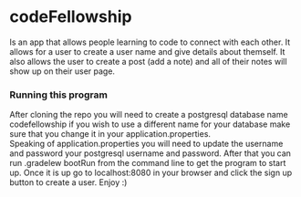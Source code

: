 # codeFellowship
Is an app that allows people learning to code to connect with each other.
It allows for a user to create a user name and give details about themself.
It also allows the user to create a post (add a note) and all of their notes will 
show up on their user page. 

### Running this program
After cloning the repo you will need to create a postgresql database name codefellowship
if you wish to use a different name for your database make sure that you change it
in your application.properties.  
Speaking of application.properties you will need to update the username and password
your postgresql username and password.
After that you can run .gradelew bootRun
from the command line to get the program to start up. Once it is up go to 
localhost:8080 in your browser and click the sign up button to create a user.
Enjoy :)